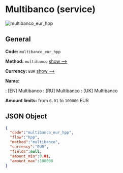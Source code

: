 
# Multibanco (service) 
![multibanco_eur_hpp](https://static.openfintech.io/payment_methods/multibanco_eur_hpp/logo.svg?w=400&c=v0.59.26#w200)  

## General 
 
**Code:** `multibanco_eur_hpp` 
 
**Method:** `multibanco` 
 [show -->](/payment-methods/multibanco/) 
 
**Currency:** `EUR` [show -->](/currencies/EUR/) 
 
**Name:** 
 
:	[EN] Multibanco 
:	[RU] Multibanco 
:	[UK] Multibanco 
 
**Amount limits:** from `0.01` to `100000` EUR 

## JSON Object 

```json
{
  "code":"multibanco_eur_hpp",
  "flow":"hpp",
  "method":"multibanco",
  "currency":"EUR",
  "fields":null,
  "amount_min":0.01,
  "amount_max":100000
}
```  
